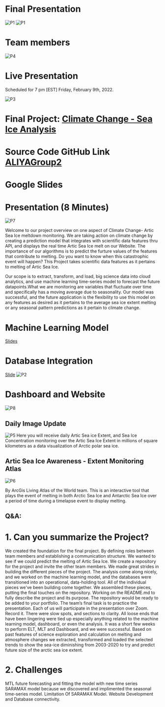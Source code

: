 
# Final Presentation 
![P1](https://github.com/ALIYA2Group/Mod20_Segment_4/blob/main/Pictures/P1.jpg)
![P1](https://github.com/ALIYA2Group/Mod20_Segment_4/blob/main/Pictures/P1.PNG)

# Team members 
![P4](https://github.com/ALIYA2Group/Mod20_Segment_4/blob/main/Pictures/P4.PNG)

# Live Presentation 
Scheduled for 7 pm [EST] Friday, February 9th, 2022. 

![P3](https://github.com/ALIYA2Group/Mod20_Segment_4/blob/main/Pictures/P3.PNG)

# Final Project: [Climate Change - Sea Ice Analysis](https://seaiceanalysis.appspot.com/)
# Source Code GitHub Link [ALIYAGroup2](https://github.com/ALIYA2Group)

# Google Slides

# Presentation (8 Minutes)
![P7](https://github.com/ALIYA2Group/Mod20_Segment_4/blob/main/Pictures/P7.PNG)

Welcome to our project overview on one aspect of Climate Change- Artic Sea Ice meltdown monitoring. We are taking action on climate change by creating a prediction model that integrates with scientific data features thru API, and displays the real time Artic Sea Ice melt on our Website. The importance of our algorithms is to predict the furture values of the features that contribute to melting. 
Do you want to know when this catastrophic event will happen? This Project takes scientific data features as it pertains to melting of Artic Sea Ice. 

Our scope is to extract, transform, and load, big science data into cloud analytics, and use machine learning time-series model to forecast the future datapoints.What we are monitoring are variables that fluctuate over time and specifically has a moving average due to seasonality. Our model was successful, and the future application is the flexibility to use this model on any features as desired as it pertains to the average sea ice extent melting or any seasonal pattern predictions as it pertain to climate change.  

# Machine Learning Model 
[Slides](https://docs.google.com/presentation/d/e/2PACX-1vTU8nhBTVIz_KSLN01zzD6-fK-YunX4blsvz-DwjapgQqs_POwJLEJBWkzrEW5h-C8shGaCReSjNGKS/embed?start=false&loop=false&delayms=15000)

# Database Integration 
[Slide](https://docs.google.com/presentation/d/e/2PACX-1vQ0AFT1H9r4fMRmOl4hKVJDNR87-qmHnjaFkaO2_cpQg13ukkOF0McZ7dscFhhqL2cclg_jVvtWTJui/pub?start=false&loop=false&delayms=3000)
![P2](https://github.com/ALIYA2Group/Mod20_Segment_4/blob/main/Pictures/P2.PNG)

# Dashboard and Website
![P8](https://github.com/ALIYA2Group/Mod20_Segment_4/blob/main/Pictures/P8.PNG)

## Daily Image Update
![P5](https://github.com/ALIYA2Group/Mod20_Segment_4/blob/main/Pictures/P5.PNG)
Here you will receive daily Artic Sea ice Extent, and Sea Ice Concentration monitoring over the Artic Sea Ice Extent in millions of square kilometers as a data visualization of Arctic polar sea ice.

## Artic Sea Ice Awareness - Extent Monitoring Atlas
![P6](https://github.com/ALIYA2Group/Mod20_Segment_4/blob/main/Pictures/P6.PNG)

By ArcGis Living Atlas of the World team.
This is an interactive tool that plays the event of melting in both Arctic Sea Ice and Antarctic Sea Ice over a period of time during a timelapse event to display melting.


## Q&A:

# 1. Can you summarize the Project?  

We created the foundation for the final project. By defining roles between team members and establishing a communication structure. We wanted to see if we could predict the melting of Artic Sea Ice. We create a repository for the project and invite the other team members. We made great strides in building the different pieces of the project. The analysis come along nicely, and we worked on the machine learning model, and the databases were transitioned into an operational, data-holding tool. All of the individual pieces we've been building come together. We assembled these pieces, putting the final touches on the repository. Working on the README.md to fully describe the project and its purpose. The repository would be ready to be added to your portfolio. The team’s final task is to practice the presentation. Each of us will participate in the presentation over Zoom. Record it. There were slow spots, and sections to clarity. All loose ends that have been lingering were tied up especially anything related to the machine learning model, dashboard, or even the analysis. It was a short few weeks to perform ELT, MLT and Dashboard, and we were successful.  Based on past features of science exploration and calculation on melting and atmosphere changes we extracted, transformed and loaded the selected trends to  show the sea-ice diminishing from 2003-2020 to try and predict future  size of the arctic sea ice extent.

# 2. Challenges 

MTL future forecasting and fitting the model with new time series SARAMAX model because we discovered and implimented the seasonal time-series model. Limitation Of SARAMAX Model. Website Development and Database connectivity. 